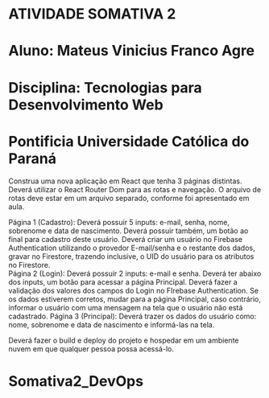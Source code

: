 # ATIVIDADE SOMATIVA 2
# Aluno: Mateus Vinicius Franco Agre
# Disciplina: Tecnologias para Desenvolvimento Web
# Pontificia Universidade Católica do Paraná

Construa uma nova aplicação em React que tenha 3 páginas distintas. Deverá utilizar o React Router Dom para as rotas e navegação. O arquivo de rotas deve estar em um arquivo separado, conforme foi apresentado em aula. 

Página 1 (Cadastro): Deverá possuir 5 inputs: e-mail, senha, nome, sobrenome e data de nascimento. Deverá possuir também, um botão ao final para cadastro deste usuário. Deverá criar um usuário no Firebase Authentication utilizando o provedor E-mail/senha e o restante dos dados, gravar no Firestore, trazendo inclusive, o UID do usuário para os atributos no Firestore.  
Página 2 (Login):  Deverá possuir 2 inputs: e-mail e senha. Deverá ter abaixo dos inputs, um botão para acessar a página Principal. Deverá fazer a validação dos valores dos campos do Login no FIrebase Authentication. Se os dados estiverem corretos, mudar para a página Principal, caso contrário, informar o usuário com uma mensagem na tela que o usuário não está cadastrado.
Página 3 (Principal): Deverá trazer os dados do usuário como: nome, sobrenome e data de nascimento e informá-las na tela.  

Deverá fazer o build e deploy do projeto e hospedar em um ambiente nuvem em que qualquer pessoa possa acessá-lo. 
# Somativa2_DevOps
